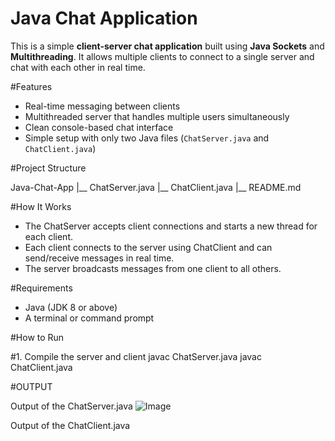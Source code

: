 # Java Chat Application 

This is a simple **client-server chat application** built using **Java Sockets** and **Multithreading**. It allows multiple clients to connect to a single server and chat with each other in real time.

#Features

- Real-time messaging between clients
- Multithreaded server that handles multiple users simultaneously
- Clean console-based chat interface
- Simple setup with only two Java files (`ChatServer.java` and `ChatClient.java`)

#Project Structure

Java-Chat-App
|__ ChatServer.java
|__ ChatClient.java
|__ README.md

#How It Works

- The ChatServer accepts client connections and starts a new thread for each client.
- Each client connects to the server using ChatClient and can send/receive messages in real time.
- The server broadcasts messages from one client to all others.

#Requirements

- Java (JDK 8 or above)
- A terminal or command prompt

#How to Run

#1. Compile the server and client
javac ChatServer.java
javac ChatClient.java

#OUTPUT

Output of the ChatServer.java
![Image](https://github.com/user-attachments/assets/732c961a-85dc-4ae4-8bcc-5ee961b73d67)

Output of the ChatClient.java








